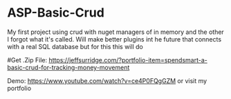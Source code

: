 ﻿# ASP-Basic-Crud

My first project using crud with nuget managers of in memory and the other I forgot what it's called. Will make better plugins int he future that connects with a real SQL database but for this this will do

#Get .Zip File: https://jeffsurridge.com/?portfolio-item=spendsmart-a-basic-crud-for-tracking-money-movement


Demo: https://www.youtube.com/watch?v=ce4P0FQgGZM or visit my portfolio
